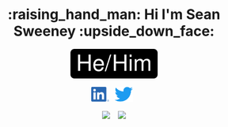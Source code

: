 <div align="center">
    <h1>:raising_hand_man: Hi I'm Sean Sweeney :upside_down_face:</h1>
   <img src="https://raw.githubusercontent.com/seansweeney/seansweeney/main/images/pronouns/hehim.svg"> 
</div>

<p align='center'>
    <a href="https://www.linkedin.com/in/sweeney-sean/"><img height="30" src="https://github.com/seansweeney/seansweeney/blob/main/images/social/LI-In-Bug.png"></a>&nbsp;&nbsp;
    <a href="https://twitter.com/hiker4k"><img height="30" src="https://raw.githubusercontent.com/seansweeney/seansweeney/main/images/social/Twitter%20Logo%20blue.svg"></a>&nbsp;&nbsp;
    
<!--
   
<a href="https://twitter.com/8bithemant"><img height="30" src="https://raw.githubusercontent.com/8bithemant/8bithemant/master/twitter.png?raw=true"></a>&nbsp;&nbsp;
<a href="https://dev.to/hemant"><img height="30" src="https://raw.githubusercontent.com/8bithemant/8bithemant/master/devto.png?raw=true"></a>&nbsp;&nbsp;
<a href="https://www.facebook.com/trinnwin"><img height="30" src="https://raw.githubusercontent.com/8bithemant/8bithemant/master/spotify.png?raw=true"></a>&nbsp;&nbsp;
 <a href="https://www.coffee.com/hemant"><img height="30" src="https://raw.githubusercontent.com/8bithemant/8bithemant/master/coffee.jpg?raw=true"></a>&nbsp;&nbsp;
 -->
 </p>

<!--
**seansweeney/seansweeney** is a ✨ _special_ ✨ repository because its `README.md` (this file) appears on your GitHub profile.

Here are some ideas to get you started:

- 🔭 I’m currently working on ...
- 🌱 I’m currently learning ...
- 👯 I’m looking to collaborate on ...
- 🤔 I’m looking for help with ...
- 💬 Ask me about ...
- 📫 How to reach me: ...
- ⚡ Fun fact: ...
-->

<!-- https://github.com/anuraghazra/github-readme-stats
     https://github.com/anuraghazra/github-readme-stats/blob/master/themes/README.md 
     favorites: dracula, vision-friendly-dark -->
<p align="center">
    <img align="center" src="https://github-readme-stats.vercel.app/api?username=seansweeney&theme=vision-friendly-dark&hide_rank=true&count_private=true&show_icons=true&hide_border=true" />
  &nbsp;&nbsp;
    <img align="center" src="https://github-readme-stats.vercel.app/api/top-langs/?username=seansweeney&langs_count=8&layout=compact&theme=vision-friendly-dark&hide_border=true" />
</p>
